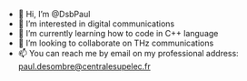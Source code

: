 - 👋 Hi, I’m @DsbPaul
- 👀 I’m interested in digital communications
- 🌱 I’m currently learning how to code in C++ language
- 💞️ I’m looking to collaborate on THz communications
- 📫 You can reach me by email on my professional address: paul.desombre@centralesupelec.fr

<!---
DsbPaul/DsbPaul is a ✨ special ✨ repository because its `README.md` (this file) appears on your GitHub profile.
You can click the Preview link to take a look at your changes.
--->
